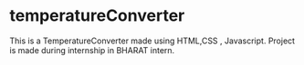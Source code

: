 # temperatureConverter
This is a TemperatureConverter made using HTML,CSS , Javascript. Project is made during internship in BHARAT intern.

